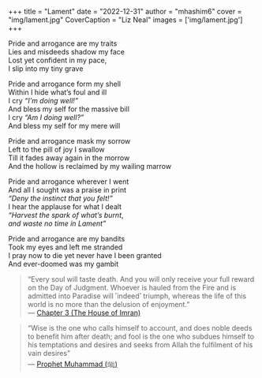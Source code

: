 +++
title = "Lament"
date = "2022-12-31"
author = "mhashim6"
cover = "img/lament.jpg"
CoverCaption = "Liz Neal"
images = ['img/lament.jpg']
+++

Pride and arrogance are my traits \
Lies and misdeeds shadow my face \
Lost yet confident in my pace, \
I slip into my tiny grave

Pride and arrogance form my shell \
Within I hide what’s foul and ill \
I cry _“I’m doing well!”_ \
And bless my self for the massive bill \
I cry _“Am I doing well?”_ \
And bless my self for my mere will

Pride and arrogance mask my sorrow \
Left to the pill of joy I swallow \
Till it fades away again in the morrow \
And the hollow is reclaimed by my wailing marrow

Pride and arrogance wherever I went \
And all I sought was a praise in print \
_“Deny the instinct that you felt!”_ \
I hear the applause for what I dealt \
_“Harvest the spark of what’s burnt_, \
_and waste no time in Lament”_

Pride and arrogance are my bandits \
Took my eyes and left me stranded \
I pray now to die yet never have I been granted \
And ever-doomed was my gambit

> “Every soul will taste death. And you will only receive your full reward on the Day of Judgment. Whoever is hauled from the Fire and is admitted into Paradise will ˹indeed˺ triumph, whereas the life of this world is no more than the delusion of enjoyment.” \
> — [Chapter 3 (The House of Imran)](https://quran.com/3/185)

> “Wise is the one who calls himself to account, and does noble deeds to benefit him after death; and fool is the one who subdues himself to his temptations and desires and seeks from Allah the fulfilment of his vain desires” \
> — [Prophet Muhammad (ﷺ)](https://sunnah.com/riyadussalihin:66)